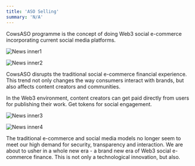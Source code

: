 ```yaml
---
title: 'ASO Selling'
summary: 'N/A'
---
```


CowsASO programme is the concept of doing Web3 social e-commerce incorporating current social media platforms.

![News inner1](/images/donation/ASO-pum-about-img1.png)

![News inner2](/images/donation/ASO-pum-about-img2.png)

CowsASO disrupts the traditional social e-commerce financial experience. This trend not only changes the way consumers interact with brands, but also affects content creators and communities.
 
In the Web3 environment, content creators can get paid directly from users for publishing their work. Get tokens for social engagement.


![News inner3](/images/donation/ASO-pum-about-img3.png)

![News inner4](/images/donation/ASO-pum-about-img4.png)

The traditional e-commerce and social media models no longer seem to meet our high demand for security, transparency and interaction. We are about to usher in a whole new era - a brand new era of Web3 social e-commerce finance. This is not only a technological innovation, but also.


